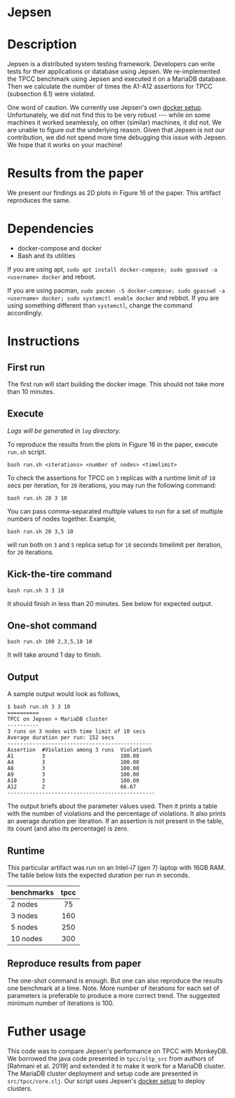 Jepsen
======

# Description
Jepsen is a distributed system testing framework. Developers can write tests for their applications or database using Jepsen. We re-implemented the TPCC benchmark using Jepsen and executed it on a MariaDB database. Then we calculate the number of times the A1-A12 assertions for TPCC (subsection 8.1) were violated. 

One word of caution. We currently use Jepsen's own [docker setup](https://github.com/jepsen-io/jepsen/tree/main/docker). Unfortunately, we did not find this to be very robust --- while on some machines it worked seamlessly, on other (similar) machines, it did not. We are unable to figure out the underlying reason. Given that Jepsen is not our contribution, we did not spend more time debugging this issue with Jepsen. We hope that it works on your machine! 

# Results from the paper
We present our findings as 2D plots in Figure 16 of the paper. This artifact reproduces the same.

# Dependencies
- docker-compose and docker
- Bash and its utilities

If you are using apt, `sudo apt install docker-compose; sudo gpasswd -a <username> docker` and reboot.

If you are using pacman, `sudo pacman -S docker-compose; sudo gpasswd -a <username> docker; sudo systemctl enable docker` and rebbot.
If you are using something different than `systemctl`, change the command accordingly.

# Instructions

## First run

The first run will start building the docker image. This should not take more than 10 minutes.

## Execute

_Logs will be generated in `log` directory._

To reproduce the results from the plots in Figure 16 in the paper, execute `run.sh` script.

`bash run.sh <iterations> <number of nodes> <timelimit>`

To check the assertions for TPCC on `3` replicas with a runtime limit of `10` secs per iteration, for `20` iterations, you may run the following command:

`bash run.sh 20 3 10`

You can pass comma-separated multiple values to run for a set of multiple numbers of nodes together. Example,

`bash run.sh 20 3,5 10`

will run both on `3` and `5` replica setup for `10` seconds timelimit per iteration, for `20` iterations.

## Kick-the-tire command

```
bash run.sh 3 3 10
```

It should finish in less than 20 minutes. See below for expected output.

## One-shot command

```
bash run.sh 100 2,3,5,10 10
```

It will take around 1 day to finish.

## Output

A sample output would look as follows,

```
$ bash run.sh 3 3 10
==========
TPCC on Jepsen + MariaDB cluster
----------
3 runs on 3 nodes with time limit of 10 secs
Average duration per run: 152 secs
----------------------------------------------
Assertion  #Violation among 3 runs  Violation%
A1         3                        100.00
A4         3                        100.00
A8         3                        100.00
A9         3                        100.00
A10        3                        100.00
A12        2                        66.67
-----------------------------------------------
```

The output briefs about the parameter values used. Then it prints a table with the number of violations and the percentage of violations.
It also prints an average duration per iteration. If an assertion is not present in the table, its count (and also its percentage) is zero.

## Runtime
This particular artifact was run on an Intel-i7 (gen 7) laptop with 16GB RAM. The table below lists the expected duration per run in seconds.

| benchmarks | tpcc |
|-|:-:|
| 2 nodes | 75 |
| 3 nodes | 160 |
| 5 nodes | 250 |
| 10 nodes | 300 |

## Reproduce results from paper

The one-shot command is enough. But one can also reproduce the results one benchmark at a time. Note. More number of iterations for each set of parameters is preferable to produce a more correct trend. The suggested minimum number of iterations is 100.

# Futher usage

This code was to compare Jepsen's performance on TPCC with MonkeyDB. We borrowed the java code presented in `tpcc/oltp_src` from authors of [Rahmani et al. 2019] and extended it to make it work for a MariaDB cluster. The MariaDB cluster deployment and setup code are presented in `src/tpcc/core.clj`. Our script uses Jepsen's [docker setup](https://github.com/jepsen-io/jepsen/tree/main/docker) to deploy clusters.
